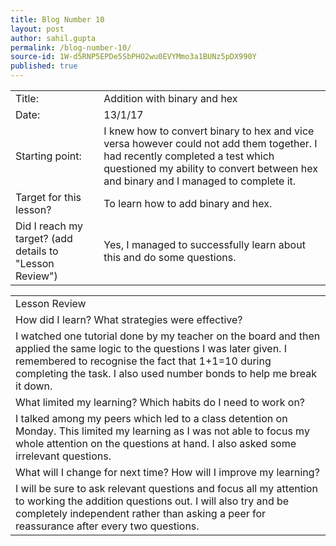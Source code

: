 ```yaml
---
title: Blog Number 10
layout: post
author: sahil.gupta
permalink: /blog-number-10/
source-id: 1W-d5RNP5EPDe5SbPHO2wu0EVYMmo3a1BUNz5pDX990Y
published: true
---
```

<table>
  <tr>
    <td>Title:</td>
    <td>Addition with binary and hex</td>
  </tr>
  <tr>
    <td>Date:</td>
    <td>13/1/17</td>
  </tr>
  <tr>
    <td>Starting point:</td>
    <td>I knew how to convert binary to hex and vice versa however could not add them together. I had recently completed a test which questioned my ability to convert between hex and binary and I managed to complete it.</td>
  </tr>
  <tr>
    <td>Target for this lesson?</td>
    <td>To learn how to add binary and hex.</td>
  </tr>
  <tr>
    <td>Did I reach my target? 
(add details to "Lesson Review")</td>
    <td>Yes, I managed to successfully learn about this and do some questions.</td>
  </tr>
</table>


<table>
  <tr>
    <td>Lesson Review</td>
  </tr>
  <tr>
    <td>How did I learn? What strategies were effective? </td>
  </tr>
  <tr>
    <td>I watched one tutorial done by my teacher on the board and then applied the same logic to the questions I was later given. I remembered to recognise the fact that 1+1=10 during completing the task. I also used number bonds to help me break it down.</td>
  </tr>
  <tr>
    <td>What limited my learning? Which habits do I need to work on? </td>
  </tr>
  <tr>
    <td>I talked among my peers which led to a class detention on Monday. This limited my learning as I was not able to focus my whole attention on the questions at hand. I also asked some irrelevant questions.</td>
  </tr>
  <tr>
    <td>What will I change for next time? How will I improve my learning?</td>
  </tr>
  <tr>
    <td>I will be sure to ask relevant questions and focus all my attention to working the addition questions out. I will also try and be completely independent rather than asking a peer for reassurance after every two questions.</td>
  </tr>
</table>


